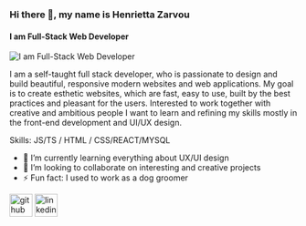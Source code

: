### Hi there 👋, my name is Henrietta Zarvou
#### I am Full-Stack Web Developer
![I am Full-Stack Web Developer](https://arturssmirnovs.github.io/github-profile-readme-generator/images/banner.png)

 I am a self-taught full stack developer, who is passionate to design and build beautiful, responsive modern websites and web applications. My goal is to create esthetic websites, which are fast, easy to use, built by the best practices and pleasant for the users. Interested to work together with creative and ambitious people I want to learn and refining my skills mostly in the front-end development and UI/UX design.

Skills:  JS/TS / HTML / CSS/REACT/MYSQL
 
- 🌱 I’m currently learning everything about UX/UI design 
- 👯 I’m looking to collaborate on interesting and creative projects 
- ⚡ Fun fact: I used to work as a dog groomer 


[<img src='https://cdn.jsdelivr.net/npm/simple-icons@3.0.1/icons/github.svg' alt='github' height='40'>](https://github.com/haneza)  [<img src='https://cdn.jsdelivr.net/npm/simple-icons@3.0.1/icons/linkedin.svg' alt='linkedin' height='40'>](https://www.linkedin.com/in/henriettazarvou/)  



